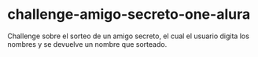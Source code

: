 # challenge-amigo-secreto-one-alura
Challenge sobre el sorteo de un amigo secreto, el cual el usuario digita los nombres y se devuelve un nombre que sorteado.

